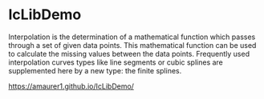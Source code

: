 # IcLibDemo
Interpolation is the determination of a mathematical function which passes through a set of given data points. This mathematical function can be used to calculate the missing values between the data points. Frequently used interpolation curves types like line segments or cubic splines are supplemented here by a new type: the finite splines.

https://amaurer1.github.io/IcLibDemo/
